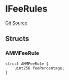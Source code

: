 # IFeeRules
[Git Source](https://github.com/thrackle-io/tron/blob/13105ed31bc78c8d50cdf97173deb83a68e88dee/src/protocol/economic/ruleProcessor/RuleDataInterfaces.sol)


## Structs
### AMMFeeRule

```solidity
struct AMMFeeRule {
    uint256 feePercentage;
}
```

